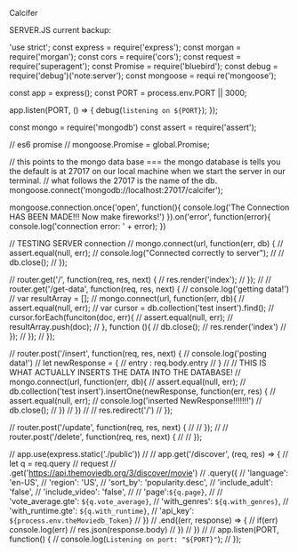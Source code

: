 



Calcifer

SERVER.JS current backup:

'use strict';
const express = require('express');
const morgan = require('morgan');
const cors = require('cors');
const request = require('superagent');
const Promise = require('bluebird');
const debug = require('debug')('note:server');
const mongoose = requi re('mongoose');

const app = express();
const PORT = process.env.PORT || 3000;

app.listen(PORT, () => {
  debug(`listening on ${PORT}`);
});

const mongo = require('mongodb')
const assert = require('assert');

// es6 promise
// mongoose.Promise = global.Promise;

// this points to the mongo data base === the mongo database is tells you the default is at 27017 on our local machine when we start the server in our terminal.
// what follows the 27017 is the name of the db.
mongoose.connect('mongodb://localhost:27017/calcifer');

mongoose.connection.once('open', function(){
  console.log('The Connection HAS BEEN MADE!!! Now make fireworks!')
}).on('error', function(error){
  console.log('connection error: ' + error);
})

// TESTING SERVER connection
// mongo.connect(url, function(err, db) {
//   assert.equal(null, err);
//   console.log("Connected correctly to server");
//
//   db.close();
// });


// router.get('/', function(req, res, next) {
//         res.render('index');
// });
//
// router.get('/get-data', function(req, res, next) {
//     console.log('getting data!')
//     var resultArray = [];
//     mongo.connect(url, function(err, db){
//       assert.equal(null, err);
//       var cursor = db.collection('test insert').find();
//       cursor.forEach(funciton(doc, err){
//         assert.equal(null, err);
//         resultArray.push(doc);
//       }, function (){
//         db.close();
//         res.render('index')
//       });
//   });
// });

// router.post('/insert', function(req, res, next) {
//   console.log('posting data!')
//   let newResponse = {
//     entry : req.body.entry
//   }
//   // THIS IS WHAT ACTUALLY INSERTS THE DATA INTO THE DATABASE!
//   mongo.connect(url, function(err, db){
//     assert.equal(null, err);
//     db.collection('test insert').insertOne(newResponse, function(err, res) {
//       assert.equal(null, err);
//       console.log('inserted NewResponse!!!!!!!')
//       db.close();
//     })
//   })
//
//   res.redirect('/')
// });

// router.post('/update', function(req, res, next) {
//
// });
//
// router.post('/delete', function(req, res, next) {
//
// });


// app.use(express.static('./public'))
//
// app.get('/discover', (req, res) => {
//   let q = req.query
//   request
//   .get('https://api.themoviedb.org/3/discover/movie')
//   .query({
//     'language': 'en-US',
//     'region': 'US',
//     'sort_by': 'popularity.desc',
//     'include_adult': 'false',
//     'include_video': 'false',
//
//     'page':`${q.page}`,
//
//     'vote_average.gte': `${q.vote_average}`,
//     'with_genres': `${q.with_genres}`,
//     'with_runtime.gte': `${q.with_runtime}`,
//     'api_key': `${process.env.theMoviedb_Token}`
//   })
//   .end((err, response) => {
//     if(err) console.log(err)
//     res.json(response.body)
//   })
// })
//
// app.listen(PORT, function() {
//   console.log(`Listening on port: "${PORT}"`);
// });
